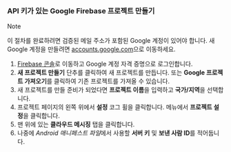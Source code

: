 
### <a name="create-a-google-firebase-project-with-api-key"></a>API 키가 있는 Google Firebase 프로젝트 만들기
> [!NOTE]
> 이 절차를 완료하려면 검증된 메일 주소가 포함된 Google 계정이 있어야 합니다. 새 Google 계정을 만들려면 <a href="http://go.microsoft.com/fwlink/p/?LinkId=268302" target="_blank">accounts.google.com</a>으로 이동하세요.
> 
> 

1. [Firebase 콘솔](https://console.firebase.google.com/)로 이동하고 Google 계정 자격 증명으로 로그인합니다.
2. **새 프로젝트 만들기** 단추를 클릭하여 새 프로젝트를 만듭니다. 또는 **Google 프로젝트 가져오기**를 클릭하여 기존 프로젝트를 가져올 수 있습니다. 
3. 새 프로젝트를 만들 준비가 되었다면 **프로젝트 이름**을 입력하고 **국가/지역**을 선택합니다.
4. 프로젝트 페이지의 왼쪽 위에서 **설정** 코그 휠을 클릭합니다. 메뉴에서 **프로젝트 설정**을 클릭합니다.  
5. 맨 위에 있는 **클라우드 메시징** 탭을 클릭합니다. 
6. 나중에 *Android 매니페스트 파일*에서 사용할 **서버 키** 및 **보낸 사람 ID**를 적어둡니다.  


